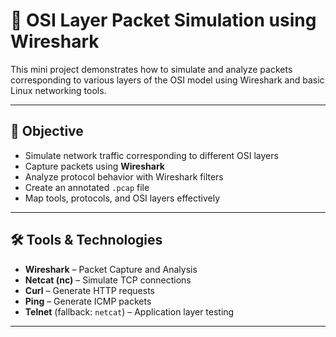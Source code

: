 # 🧪 OSI Layer Packet Simulation using Wireshark

This mini project demonstrates how to simulate and analyze packets corresponding to various layers of the OSI model using Wireshark and basic Linux networking tools.

---

## 🎯 Objective

- Simulate network traffic corresponding to different OSI layers
- Capture packets using **Wireshark**
- Analyze protocol behavior with Wireshark filters
- Create an annotated `.pcap` file
- Map tools, protocols, and OSI layers effectively

---

## 🛠️ Tools & Technologies

- **Wireshark** – Packet Capture and Analysis
- **Netcat (nc)** – Simulate TCP connections
- **Curl** – Generate HTTP requests
- **Ping** – Generate ICMP packets
- **Telnet** (fallback: `netcat`) – Application layer testing

---


